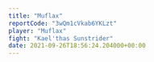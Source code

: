 ```yaml
---
title: "Muflax"
reportCode: "3wQm1cVkab6YKLzt"
player: "Muflax"
fight: "Kael'thas Sunstrider"
date: 2021-09-26T18:56:24.204000+00:00
---
```

